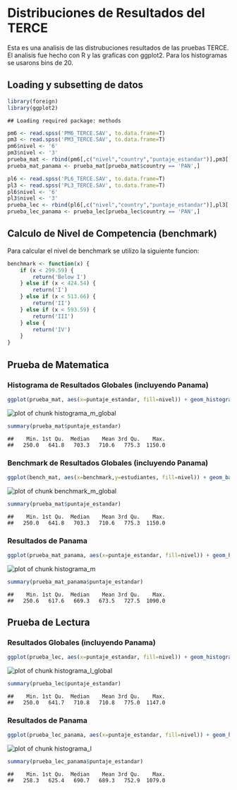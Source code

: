 # Distribuciones de Resultados del TERCE

Esta es una analisis de las distrubuciones resultados de las pruebas TERCE. El analisis fue hecho con R y las graficas con ggplot2.
Para los histogramas se usarons bins de 20.

## Loading y subsetting de datos

```r
library(foreign)
library(ggplot2)
```

```
## Loading required package: methods
```

```r
pm6 <- read.spss('PM6_TERCE.SAV', to.data.frame=T)
pm3 <- read.spss('PM3_TERCE.SAV', to.data.frame=T)
pm6$nivel <- '6'
pm3$nivel <- '3'
prueba_mat <- rbind(pm6[,c("nivel","country","puntaje_estandar")],pm3[,c("nivel","country","puntaje_estandar")])
prueba_mat_panama <- prueba_mat[prueba_mat$country == 'PAN',]

pl6 <- read.spss('PL6_TERCE.SAV', to.data.frame=T)
pl3 <- read.spss('PL3_TERCE.SAV', to.data.frame=T)
pl6$nivel <- '6'
pl3$nivel <- '3'
prueba_lec <- rbind(pl6[,c("nivel","country","puntaje_estandar")],pl3[,c("nivel","country","puntaje_estandar")])
prueba_lec_panama <- prueba_lec[prueba_lec$country == 'PAN',]
```

## Calculo de Nivel de Competencia (benchmark)
Para calcular el nivel de benchmark se utilizo la siguiente funcion:

```r
benchmark <- function(x) {
    if (x < 299.59) {
        return('Below I')
    } else if (x < 424.54) {
        return('I')
    } else if (x < 513.66) {
        return('II')
    } else if (x < 593.59) {
        return('III')
    } else {
        return('IV')
    }
}
```


## Prueba de Matematica
### Histograma de Resultados Globales (incluyendo Panama)

```r
ggplot(prueba_mat, aes(x=puntaje_estandar, fill=nivel)) + geom_histogram(alpha=.5, position="identity",binwidth=20)
```

![plot of chunk histograma_m_global](figure/histograma_m_global-1.png) 

```r
summary(prueba_mat$puntaje_estandar)
```

```
##    Min. 1st Qu.  Median    Mean 3rd Qu.    Max. 
##   250.0   641.8   703.3   710.6   775.3  1150.0
```

### Benchmark de Resultados Globales (incluyendo Panama)

```r
ggplot(bench_mat, aes(x=benchmark,y=estudiantes, fill=nivel)) + geom_bar(stat="identity", position=position_dodge())
```

![plot of chunk benchmark_m_global](figure/benchmark_m_global-1.png) 

```r
summary(prueba_mat$puntaje_estandar)
```

```
##    Min. 1st Qu.  Median    Mean 3rd Qu.    Max. 
##   250.0   641.8   703.3   710.6   775.3  1150.0
```

### Resultados de Panama

```r
ggplot(prueba_mat_panama, aes(x=puntaje_estandar, fill=nivel)) + geom_histogram(alpha=.5, position="identity",binwidth=20)
```

![plot of chunk histograma_m](figure/histograma_m-1.png) 

```r
summary(prueba_mat_panama$puntaje_estandar)
```

```
##    Min. 1st Qu.  Median    Mean 3rd Qu.    Max. 
##   250.6   617.6   669.3   673.5   727.5  1090.0
```

## Prueba de Lectura
### Resultados Globales (incluyendo Panama)

```r
ggplot(prueba_lec, aes(x=puntaje_estandar, fill=nivel)) + geom_histogram(alpha=.5, position="identity",binwidth=20)
```

![plot of chunk histograma_l_global](figure/histograma_l_global-1.png) 

```r
summary(prueba_lec$puntaje_estandar)
```

```
##    Min. 1st Qu.  Median    Mean 3rd Qu.    Max. 
##   250.0   641.7   710.8   710.8   775.0  1147.0
```

### Resultados de Panama

```r
ggplot(prueba_lec_panama, aes(x=puntaje_estandar, fill=nivel)) + geom_histogram(alpha=.5, position="identity",binwidth=20)
```

![plot of chunk histograma_l](figure/histograma_l-1.png) 

```r
summary(prueba_lec_panama$puntaje_estandar)
```

```
##    Min. 1st Qu.  Median    Mean 3rd Qu.    Max. 
##   258.3   625.4   690.7   689.3   752.9  1079.0
```
